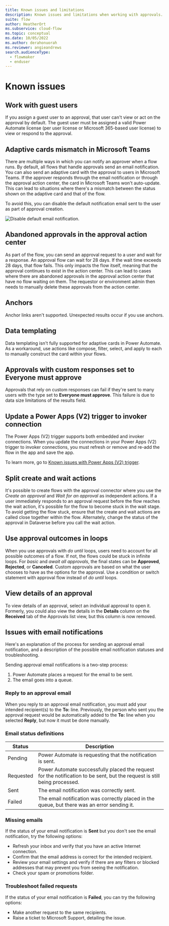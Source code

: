 ```yaml
---
title: Known issues and limitations
description: Known issues and limitations when working with approvals.
suite: flow
author: HeatherOrt 
ms.subservice: cloud-flow
ms.topic: conceptual
ms.date: 10/05/2022
ms.author: derahonuorah
ms.reviewer: angieandrews
search.audienceType: 
  - flowmaker
  - enduser
---
```


# Known issues

## Work with guest users

If you assign a guest user to an approval, that user can't view or act on the approval by default. The guest user must be assigned a valid Power Automate license (per user license or Microsoft 365-based user license) to view or respond to the approval.
  
## Adaptive cards mismatch in Microsoft Teams

There are multiple ways in which you can notify an approver when a flow runs. By default, all flows that handle approvals send an email notification. You can also send an adaptive card with the approval to users in Microsoft Teams. If the approver responds through the email notification or through the approval action center, the card in Microsoft Teams won't auto-update. This can lead to situations where there's a mismatch between the status shown on the adaptive card and that of the flow.

To avoid this, you can disable the default notification email sent to the user as part of approval creation.

![Disable default email notification.](./media/create-approval-response-options/disable-default-notification.png)

## Abandoned approvals in the approval action center

As part of the flow, you can send an approval request to a user and wait for a response. An approval flow can wait for 28 days. If the wait time exceeds 28 days, that flow fails. This only impacts the flow itself, meaning that the approval continues to exist in the action center. This can lead to cases where there are abandoned approvals in the approval action center that have no flow waiting on them. The requestor or environment admin then needs to manually delete these approvals from the action center.

## Anchors

Anchor links aren't supported. Unexpected results occur if you use anchors.

## Data templating

Data templating isn't fully supported for adaptive cards in Power Automate. As a workaround, use actions like compose, filter, select, and apply to each to manually construct the card within your flows.

## Approvals with custom responses set to Everyone must approve

Approvals that rely on custom responses can fail if they're sent to many users with the type set to **Everyone must approve**. This failure is due to data size limitations of the results field.

## Update a Power Apps (V2) trigger to invoker connection

The Power Apps (V2) trigger supports both embedded and invoker connections. When you update the connections in your Power Apps (V2) trigger to invoker connections, you must refresh or remove and re-add the flow in the app and save the app.

To learn more, go to [Known issues with Power Apps (V2) trigger](/troubleshoot/power-platform/power-automate/known-issues-power-apps-v2-trigger).

## Split create and wait actions

It's possible to create flows with the approval connector where you use the *Create an approval* and *Wait for an approval* as independent actions. If a user immediately responds to an approval request before the flow reaches the wait action, it's possible for the flow to become stuck in the wait stage. To avoid getting the flow stuck, ensure that the create and wait actions are called close together within the flow. Alternately, change the status of the approval in Dataverse before you call the wait action.

## Use approval outcomes in loops

When you use approvals with *do until* loops, users need to account for all possible outcomes of a flow. If not, the flows could be stuck in infinite loops. For *basic* and *await all approvals*, the final states can be **Approved**, **Rejected**, or **Canceled**. Custom approvals are based on what the user chooses to have as the options for the approval. Use a condition or switch statement with approval flow instead of *do until* loops.

## View details of an approval

To view details of an approval, select an individual approval to open it. Formerly, you could also view the details in the **Details** column on the **Received** tab of the Approvals list view, but this column is now removed.


## Issues with email notifications

Here's an explanation of the process for sending an approval email notification, and a description of the possible email notification statuses and troubleshooting.

Sending approval email notifications is a two-step process:

1. Power Automate places a request for the email to be sent.
1. The email goes into a queue.

### Reply to an approval email

When you reply to an approval email notification, you must add your intended recipient(s) to the **To:** line. Previously, the person who sent you the approval request would be automatically added to the **To:** line when you selected **Reply**, but now it must be done manually.

### Email status definitions

Status|Description
------|------------
Pending|Power Automate is requesting that the notification is sent.
Requested| Power Automate successfully placed the request for the notification to be sent, but the request is still being processed.
Sent| The email notification was correctly sent.
Failed| The email notification was correctly placed in the queue, but there was an error sending it.

### Missing emails

If the status of your email notification is **Sent** but you don't see the email notification, try the following options:

- Refresh your inbox and verify that you have an active Internet connection.
- Confirm that the email address is correct for the intended recipient.
- Review your email settings and verify if there are any filters or blocked addresses that may prevent you from seeing the notification.
- Check your spam or promotions folder.

### Troubleshoot failed requests

If the status of your email notification is **Failed**, you can try the following options:

- Make another request to the same recipients.
- Raise a ticket to Microsoft Support, detailing the issue.
